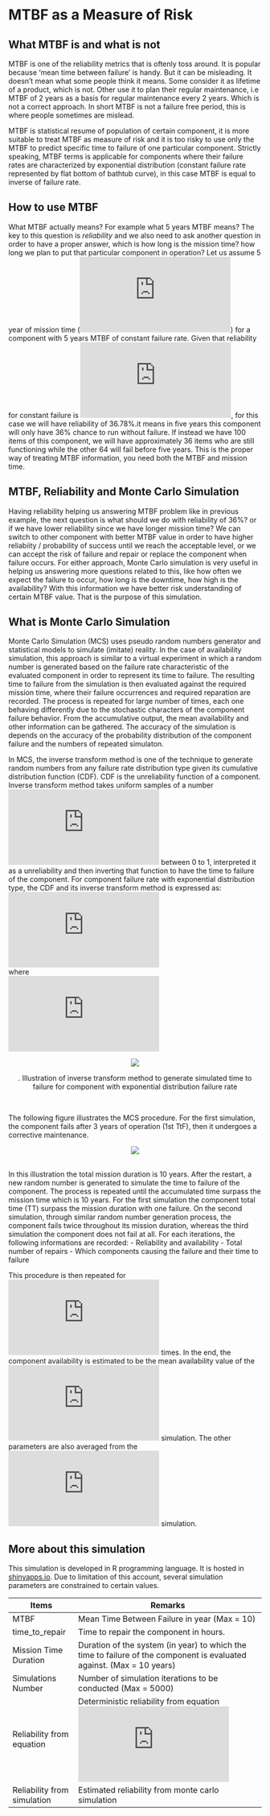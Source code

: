 MTBF as a Measure of Risk
================

## What MTBF is and what is not

MTBF is one of the reliability metrics that is oftenly toss around. It
is popular because ‘mean time between failure’ is handy. But it can be
misleading. It doesn’t mean what some people think it means. Some
consider it as lifetime of a product, which is not. Other use it to plan
their regular maintenance, i.e MTBF of 2 years as a basis for regular
maintenance every 2 years. Which is not a correct approach. In short
MTBF is not a failure free period, this is where people sometimes are
mislead.

MTBF is statistical resume of population of certain component, it is
more suitable to treat MTBF as measure of risk and it is too risky to
use only the MTBF to predict specific time to failure of one particular
component. Strictly speaking, MTBF terms is applicable for components
where their failure rates are characterized by exponential distribution
(constant failure rate represented by flat bottom of bathtub curve), in
this case MTBF is equal to inverse of failure rate.

## How to use MTBF

What MTBF actually means? For example what 5 years MTBF means? The key
to this question is *reliability* and we also need to ask another
question in order to have a proper answer, which is how long is the
mission time? how long we plan to put that particular component in
operation? Let us assume 5 year of mission time
(![t](https://latex.codecogs.com/png.latex?t "t")) for a component with
5 years MTBF of constant failure rate. Given that reliability for
constant failure is ![R = e^{(-\\frac{1}{MTBF}
.t)}](https://latex.codecogs.com/png.latex?R%20%3D%20e%5E%7B%28-%5Cfrac%7B1%7D%7BMTBF%7D%20.t%29%7D
"R = e^{(-\\frac{1}{MTBF} .t)}"), for this case we will have reliability
of 36.78%.it means in five years this component will only have 36%
chance to run without failure. If instead we have 100 items of this
component, we will have approximately 36 items who are still functioning
while the other 64 will fail before five years. This is the proper way
of treating MTBF information, you need both the MTBF and mission time.

## MTBF, Reliability and Monte Carlo Simulation

Having reliability helping us answering MTBF problem like in previous
example, the next question is what should we do with reliability of 36%?
or if we have lower reliability since we have longer mission time? We
can switch to other component with better MTBF value in order to have
higher reliabiity / probability of success until we reach the acceptable
level, or we can accept the risk of failure and repair or replace the
component when failure occurs. For either approach, Monte Carlo
simulation is very useful in helping us answering more questions related
to this, like how often we expect the failure to occur, how long is the
downtime, how high is the availability? With this information we have
better risk understanding of certain MTBF value. That is the purpose of
this simulation.

## What is Monte Carlo Simulation

Monte Carlo Simulation (MCS) uses pseudo random numbers generator and
statistical models to simulate (imitate) reality. In the case of
availability simulation, this approach is similar to a virtual
experiment in which a random number is generated based on the failure
rate characteristic of the evaluated component in order to represent its
time to failure. The resulting time to failure from the simulation is
then evaluated against the required mission time, where their failure
occurrences and required reparation are recorded. The process is
repeated for large number of times, each one behaving differently due to
the stochastic characters of the component failure behavior. From the
accumulative output, the mean availability and other information can be
gathered. The accuracy of the simulation is depends on the accuracy of
the probability distribution of the component failure and the numbers of
repeated simulaton.

In MCS, the inverse transform method is one of the technique to generate
random numbers from any failure rate distribution type given its
cumulative distribution function (CDF). CDF is the unreliability
function of a component. Inverse transform method takes uniform samples
of a number ![U](https://latex.codecogs.com/png.latex?U "U") between 0
to 1, interpreted it as a unreliability and then inverting that function
to have the time to failure of the component. For component failure rate
with exponential distribution type, the CDF and its inverse transform
method is expressed as:   
![CDF \\ or \\ Unreliability \\ (U) = 1 - e^{(-\\lambda
.TtF)}](https://latex.codecogs.com/png.latex?CDF%20%5C%20or%20%5C%20%20Unreliability%20%5C%20%28U%29%20%3D%201%20-%20e%5E%7B%28-%5Clambda%20.TtF%29%7D
"CDF \\ or \\  Unreliability \\ (U) = 1 - e^{(-\\lambda .TtF)}")  
where   
![TtF =
-\\frac{1}{\\lambda}ln(1-U)](https://latex.codecogs.com/png.latex?TtF%20%3D%20-%5Cfrac%7B1%7D%7B%5Clambda%7Dln%281-U%29
"TtF = -\\frac{1}{\\lambda}ln(1-U)")  

<center>

<img src="illustration_itf.png">

</center>

<center>

. Illustration of inverse transform method to generate simulated time to
failure for component with exponential distribution failure rate

</center>

<br>

The following figure illustrates the MCS procedure. For the first
simulation, the component fails after 3 years of operation (1st TtF),
then it undergoes a corrective maintenance.

<center>

<img src="illustration_mcs.png">

</center>

<br> In this illustration the total mission duration is 10 years. After
the restart, a new random number is generated to simulate the time to
failure of the component. The process is repeated until the accumulated
time surpass the mission time which is 10 years. For the first
simulation the component total time (TT) surpass the mission duration
with one failure. On the second simulation, through similar random
number generation process, the component fails twice throughout its
mission duration, whereas the third simulation the component does not
fail at all. For each iterations, the following informations are
recorded: - Reliability and availability - Total number of repairs -
Which components causing the failure and their time to failure

This procedure is then repeated for
![n](https://latex.codecogs.com/png.latex?n "n") times. In the end, the
component availability is estimated to be the mean availability value of
the ![n](https://latex.codecogs.com/png.latex?n "n") simulation. The
other parameters are also averaged from the
![n](https://latex.codecogs.com/png.latex?n "n") simulation.

## More about this simulation

This simulation is developed in R programming language. It is hosted in
[shinyapps.io](https://manunk.shinyapps.io/monte-carlo-simulation-of-mtbf/).
Due to limitation of this account, several simulation parameters are
constrained to certain values.

| Items                       | Remarks                                                                                                                                                                                                 |
| --------------------------- | ------------------------------------------------------------------------------------------------------------------------------------------------------------------------------------------------------- |
| MTBF                        | Mean Time Between Failure in year (Max = 10)                                                                                                                                                            |
| time\_to\_repair            | Time to repair the component in hours.                                                                                                                                                                  |
| Mission Time Duration       | Duration of the system (in year) to which the time to failure of the component is evaluated against. (Max = 10 years)                                                                                   |
| Simulations Number          | Number of simulation iterations to be conducted (Max = 5000)                                                                                                                                            |
| Reliability from equation   | Deterministic reliability from equation ![R = e^{(-\\frac{1}{MTBF} .t)}](https://latex.codecogs.com/png.latex?R%20%3D%20e%5E%7B%28-%5Cfrac%7B1%7D%7BMTBF%7D%20.t%29%7D "R = e^{(-\\frac{1}{MTBF} .t)}") |
| Reliability from simulation | Estimated reliability from monte carlo simulation                                                                                                                                                       |
